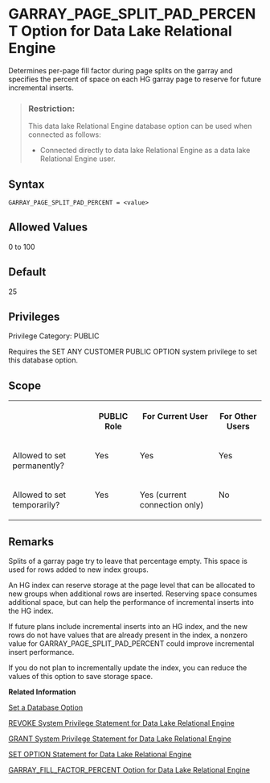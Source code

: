 <!-- loioa637949784f21015835f8ebf9b26d3dc -->

# GARRAY\_PAGE\_SPLIT\_PAD\_PERCENT Option for Data Lake Relational Engine

Determines per-page fill factor during page splits on the garray and specifies the percent of space on each HG garray page to reserve for future incremental inserts.



> ### Restriction:  
> This data lake Relational Engine database option can be used when connected as follows:
> 
> -   Connected directly to data lake Relational Engine as a data lake Relational Engine user.



<a name="loioa637949784f21015835f8ebf9b26d3dc__section_zx3_g24_hrb"/>

## Syntax

```
GARRAY_PAGE_SPLIT_PAD_PERCENT = <value>
```



<a name="loioa637949784f21015835f8ebf9b26d3dc__iq_refso_569"/>

## Allowed Values

0 to 100



<a name="loioa637949784f21015835f8ebf9b26d3dc__iq_refso_570"/>

## Default

25



<a name="loioa637949784f21015835f8ebf9b26d3dc__section_k3c_gxb_3qb"/>

## Privileges

Privilege Category: PUBLIC

Requires the SET ANY CUSTOMER PUBLIC OPTION system privilege to set this database option.



<a name="loioa637949784f21015835f8ebf9b26d3dc__iq_refso_571"/>

## Scope


<table>
<tr>
<th valign="top">

 



</th>
<th valign="top">

PUBLIC Role



</th>
<th valign="top">

For Current User



</th>
<th valign="top">

For Other Users



</th>
</tr>
<tr>
<td valign="top">

Allowed to set permanently?



</td>
<td valign="top">

Yes



</td>
<td valign="top">

Yes



</td>
<td valign="top">

Yes



</td>
</tr>
<tr>
<td valign="top">

Allowed to set temporarily?



</td>
<td valign="top">

Yes



</td>
<td valign="top">

Yes \(current connection only\)



</td>
<td valign="top">

No



</td>
</tr>
</table>



<a name="loioa637949784f21015835f8ebf9b26d3dc__iq_refso_572"/>

## Remarks

Splits of a garray page try to leave that percentage empty. This space is used for rows added to new index groups.

An HG index can reserve storage at the page level that can be allocated to new groups when additional rows are inserted. Reserving space consumes additional space, but can help the performance of incremental inserts into the HG index.

If future plans include incremental inserts into an HG index, and the new rows do not have values that are already present in the index, a nonzero value for GARRAY\_PAGE\_SPLIT\_PAD\_PERCENT could improve incremental insert performance.

If you do not plan to incrementally update the index, you can reduce the values of this option to save storage space.

**Related Information**  


[Set a Database Option](set-a-database-option-0dcb893.md "You set options with the SET OPTION statement.")

[REVOKE System Privilege Statement for Data Lake Relational Engine](../080-sql-statements/revoke-system-privilege-statement-for-data-lake-relational-engine-a3eadda.md "Removes specific system privileges from specific users and the right to administer the privilege.")

[GRANT System Privilege Statement for Data Lake Relational Engine](../080-sql-statements/grant-system-privilege-statement-for-data-lake-relational-engine-a3dfcb0.md "Grants specific system privileges to users or roles, with or without administrative rights.")

[SET OPTION Statement for Data Lake Relational Engine](../080-sql-statements/set-option-statement-for-data-lake-relational-engine-a625da7.md "Changes options that affect the behavior of the database and its compatibility with Transact-SQL. Setting the value of an option can change the behavior for all users or an individual user, in either a temporary or permanent scope.")

[GARRAY\_FILL\_FACTOR\_PERCENT Option for Data Lake Relational Engine](garray-fill-factor-percent-option-for-data-lake-relational-engine-a637325.md "Specifies the percent of space on each HG garray page to reserve for future incremental inserts into existing groups.")

